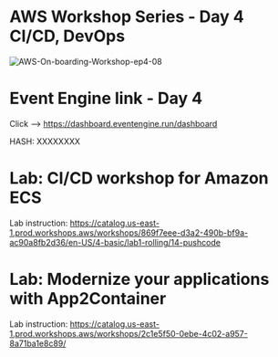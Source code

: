 # AWS Workshop Series - Day 4 CI/CD, DevOps
![AWS-On-boarding-Workshop-ep4-08](https://user-images.githubusercontent.com/58282807/193214229-8608f1ad-e15b-4555-9e83-3ab0a7705086.jpg)


# Event Engine link - Day 4
Click --> https://dashboard.eventengine.run/dashboard

HASH: XXXXXXXX

# Lab: CI/CD workshop for Amazon ECS
Lab instruction: https://catalog.us-east-1.prod.workshops.aws/workshops/869f7eee-d3a2-490b-bf9a-ac90a8fb2d36/en-US/4-basic/lab1-rolling/14-pushcode

# Lab: Modernize your applications with App2Container
Lab instruction: https://catalog.us-east-1.prod.workshops.aws/workshops/2c1e5f50-0ebe-4c02-a957-8a71ba1e8c89/

